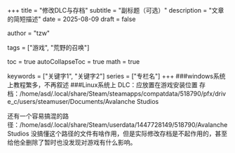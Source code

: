 +++
title = "修改DLC与存档"
subtitle = "副标题（可选）"
description = "文章的简短描述"
date = 2025-08-09
draft = false

author = "tzw"

tags = ["游戏", "荒野的召唤"]


toc = true
autoCollapseToc = true
math = true

keywords = ["关键字1", "关键字2"]
series = ["专栏名"]
+++
###windows系统上教程繁多，不再叙述
###Linux系统上
DLC：应放置在游戏安装位置
存档：/home/asd/.local/share/Steam/steamapps/compatdata/518790/pfx/drive_c/users/steamuser/Documents/Avalanche Studios

还有一个容易搞混的路径：/home/asd/.local/share/Steam/userdata/1447728149/518790/Avalanche Studios 没搞懂这个路径的文件有啥作用，但是实际修改存档是不起作用的，甚至给他全删除了暂时也没发现对游戏有什么影响。